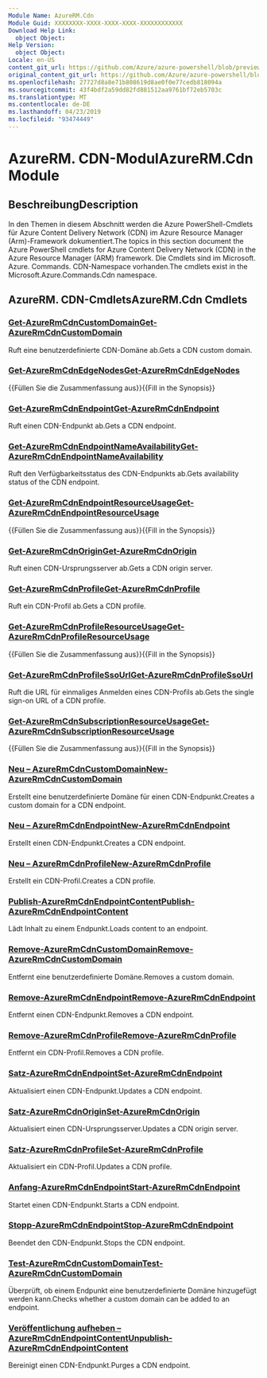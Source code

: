 ```yaml
---
Module Name: AzureRM.Cdn
Module Guid: XXXXXXXX-XXXX-XXXX-XXXX-XXXXXXXXXXXX
Download Help Link:
  object Object: 
Help Version:
  object Object: 
Locale: en-US
content_git_url: https://github.com/Azure/azure-powershell/blob/preview/src/ResourceManager/Cdn/Commands.Cdn/help/AzureRM.Cdn.md
original_content_git_url: https://github.com/Azure/azure-powershell/blob/preview/src/ResourceManager/Cdn/Commands.Cdn/help/AzureRM.Cdn.md
ms.openlocfilehash: 27727d8a8e71b808619d8ae0f0e77cedb818094a
ms.sourcegitcommit: 43f4bdf2a59dd82fd881512aa9761bf72eb5703c
ms.translationtype: MT
ms.contentlocale: de-DE
ms.lasthandoff: 04/23/2019
ms.locfileid: "93474449"
---
```

# <span data-ttu-id="a9787-101">AzureRM. CDN-Modul</span><span class="sxs-lookup"><span data-stu-id="a9787-101">AzureRM.Cdn Module</span></span>
## <span data-ttu-id="a9787-102">Beschreibung</span><span class="sxs-lookup"><span data-stu-id="a9787-102">Description</span></span>
<span data-ttu-id="a9787-103">In den Themen in diesem Abschnitt werden die Azure PowerShell-Cmdlets für Azure Content Delivery Network (CDN) im Azure Resource Manager (Arm)-Framework dokumentiert.</span><span class="sxs-lookup"><span data-stu-id="a9787-103">The topics in this section document the Azure PowerShell cmdlets for Azure Content Delivery Network (CDN) in the Azure Resource Manager (ARM) framework.</span></span> <span data-ttu-id="a9787-104">Die Cmdlets sind im Microsoft. Azure. Commands. CDN-Namespace vorhanden.</span><span class="sxs-lookup"><span data-stu-id="a9787-104">The cmdlets exist in the Microsoft.Azure.Commands.Cdn namespace.</span></span>

## <span data-ttu-id="a9787-105">AzureRM. CDN-Cmdlets</span><span class="sxs-lookup"><span data-stu-id="a9787-105">AzureRM.Cdn Cmdlets</span></span>
### [<span data-ttu-id="a9787-106">Get-AzureRmCdnCustomDomain</span><span class="sxs-lookup"><span data-stu-id="a9787-106">Get-AzureRmCdnCustomDomain</span></span>](Get-AzureRmCdnCustomDomain.md)
<span data-ttu-id="a9787-107">Ruft eine benutzerdefinierte CDN-Domäne ab.</span><span class="sxs-lookup"><span data-stu-id="a9787-107">Gets a CDN custom domain.</span></span>

### [<span data-ttu-id="a9787-108">Get-AzureRmCdnEdgeNodes</span><span class="sxs-lookup"><span data-stu-id="a9787-108">Get-AzureRmCdnEdgeNodes</span></span>](Get-AzureRmCdnEdgeNodes.md)
<span data-ttu-id="a9787-109">{{Füllen Sie die Zusammenfassung aus}}</span><span class="sxs-lookup"><span data-stu-id="a9787-109">{{Fill in the Synopsis}}</span></span>

### [<span data-ttu-id="a9787-110">Get-AzureRmCdnEndpoint</span><span class="sxs-lookup"><span data-stu-id="a9787-110">Get-AzureRmCdnEndpoint</span></span>](Get-AzureRmCdnEndpoint.md)
<span data-ttu-id="a9787-111">Ruft einen CDN-Endpunkt ab.</span><span class="sxs-lookup"><span data-stu-id="a9787-111">Gets a CDN endpoint.</span></span>

### [<span data-ttu-id="a9787-112">Get-AzureRmCdnEndpointNameAvailability</span><span class="sxs-lookup"><span data-stu-id="a9787-112">Get-AzureRmCdnEndpointNameAvailability</span></span>](Get-AzureRmCdnEndpointNameAvailability.md)
<span data-ttu-id="a9787-113">Ruft den Verfügbarkeitsstatus des CDN-Endpunkts ab.</span><span class="sxs-lookup"><span data-stu-id="a9787-113">Gets availability status of the CDN endpoint.</span></span>

### [<span data-ttu-id="a9787-114">Get-AzureRmCdnEndpointResourceUsage</span><span class="sxs-lookup"><span data-stu-id="a9787-114">Get-AzureRmCdnEndpointResourceUsage</span></span>](Get-AzureRmCdnEndpointResourceUsage.md)
<span data-ttu-id="a9787-115">{{Füllen Sie die Zusammenfassung aus}}</span><span class="sxs-lookup"><span data-stu-id="a9787-115">{{Fill in the Synopsis}}</span></span>

### [<span data-ttu-id="a9787-116">Get-AzureRmCdnOrigin</span><span class="sxs-lookup"><span data-stu-id="a9787-116">Get-AzureRmCdnOrigin</span></span>](Get-AzureRmCdnOrigin.md)
<span data-ttu-id="a9787-117">Ruft einen CDN-Ursprungsserver ab.</span><span class="sxs-lookup"><span data-stu-id="a9787-117">Gets a CDN origin server.</span></span>

### [<span data-ttu-id="a9787-118">Get-AzureRmCdnProfile</span><span class="sxs-lookup"><span data-stu-id="a9787-118">Get-AzureRmCdnProfile</span></span>](Get-AzureRmCdnProfile.md)
<span data-ttu-id="a9787-119">Ruft ein CDN-Profil ab.</span><span class="sxs-lookup"><span data-stu-id="a9787-119">Gets a CDN profile.</span></span>

### [<span data-ttu-id="a9787-120">Get-AzureRmCdnProfileResourceUsage</span><span class="sxs-lookup"><span data-stu-id="a9787-120">Get-AzureRmCdnProfileResourceUsage</span></span>](Get-AzureRmCdnProfileResourceUsage.md)
<span data-ttu-id="a9787-121">{{Füllen Sie die Zusammenfassung aus}}</span><span class="sxs-lookup"><span data-stu-id="a9787-121">{{Fill in the Synopsis}}</span></span>

### [<span data-ttu-id="a9787-122">Get-AzureRmCdnProfileSsoUrl</span><span class="sxs-lookup"><span data-stu-id="a9787-122">Get-AzureRmCdnProfileSsoUrl</span></span>](Get-AzureRmCdnProfileSsoUrl.md)
<span data-ttu-id="a9787-123">Ruft die URL für einmaliges Anmelden eines CDN-Profils ab.</span><span class="sxs-lookup"><span data-stu-id="a9787-123">Gets the single sign-on URL of a CDN profile.</span></span>

### [<span data-ttu-id="a9787-124">Get-AzureRmCdnSubscriptionResourceUsage</span><span class="sxs-lookup"><span data-stu-id="a9787-124">Get-AzureRmCdnSubscriptionResourceUsage</span></span>](Get-AzureRmCdnSubscriptionResourceUsage.md)
<span data-ttu-id="a9787-125">{{Füllen Sie die Zusammenfassung aus}}</span><span class="sxs-lookup"><span data-stu-id="a9787-125">{{Fill in the Synopsis}}</span></span>

### [<span data-ttu-id="a9787-126">Neu – AzureRmCdnCustomDomain</span><span class="sxs-lookup"><span data-stu-id="a9787-126">New-AzureRmCdnCustomDomain</span></span>](New-AzureRmCdnCustomDomain.md)
<span data-ttu-id="a9787-127">Erstellt eine benutzerdefinierte Domäne für einen CDN-Endpunkt.</span><span class="sxs-lookup"><span data-stu-id="a9787-127">Creates a custom domain for a CDN endpoint.</span></span>

### [<span data-ttu-id="a9787-128">Neu – AzureRmCdnEndpoint</span><span class="sxs-lookup"><span data-stu-id="a9787-128">New-AzureRmCdnEndpoint</span></span>](New-AzureRmCdnEndpoint.md)
<span data-ttu-id="a9787-129">Erstellt einen CDN-Endpunkt.</span><span class="sxs-lookup"><span data-stu-id="a9787-129">Creates a CDN endpoint.</span></span>

### [<span data-ttu-id="a9787-130">Neu – AzureRmCdnProfile</span><span class="sxs-lookup"><span data-stu-id="a9787-130">New-AzureRmCdnProfile</span></span>](New-AzureRmCdnProfile.md)
<span data-ttu-id="a9787-131">Erstellt ein CDN-Profil.</span><span class="sxs-lookup"><span data-stu-id="a9787-131">Creates a CDN profile.</span></span>

### [<span data-ttu-id="a9787-132">Publish-AzureRmCdnEndpointContent</span><span class="sxs-lookup"><span data-stu-id="a9787-132">Publish-AzureRmCdnEndpointContent</span></span>](Publish-AzureRmCdnEndpointContent.md)
<span data-ttu-id="a9787-133">Lädt Inhalt zu einem Endpunkt.</span><span class="sxs-lookup"><span data-stu-id="a9787-133">Loads content to an endpoint.</span></span>

### [<span data-ttu-id="a9787-134">Remove-AzureRmCdnCustomDomain</span><span class="sxs-lookup"><span data-stu-id="a9787-134">Remove-AzureRmCdnCustomDomain</span></span>](Remove-AzureRmCdnCustomDomain.md)
<span data-ttu-id="a9787-135">Entfernt eine benutzerdefinierte Domäne.</span><span class="sxs-lookup"><span data-stu-id="a9787-135">Removes a custom domain.</span></span>

### [<span data-ttu-id="a9787-136">Remove-AzureRmCdnEndpoint</span><span class="sxs-lookup"><span data-stu-id="a9787-136">Remove-AzureRmCdnEndpoint</span></span>](Remove-AzureRmCdnEndpoint.md)
<span data-ttu-id="a9787-137">Entfernt einen CDN-Endpunkt.</span><span class="sxs-lookup"><span data-stu-id="a9787-137">Removes a CDN endpoint.</span></span>

### [<span data-ttu-id="a9787-138">Remove-AzureRmCdnProfile</span><span class="sxs-lookup"><span data-stu-id="a9787-138">Remove-AzureRmCdnProfile</span></span>](Remove-AzureRmCdnProfile.md)
<span data-ttu-id="a9787-139">Entfernt ein CDN-Profil.</span><span class="sxs-lookup"><span data-stu-id="a9787-139">Removes a CDN profile.</span></span>

### [<span data-ttu-id="a9787-140">Satz-AzureRmCdnEndpoint</span><span class="sxs-lookup"><span data-stu-id="a9787-140">Set-AzureRmCdnEndpoint</span></span>](Set-AzureRmCdnEndpoint.md)
<span data-ttu-id="a9787-141">Aktualisiert einen CDN-Endpunkt.</span><span class="sxs-lookup"><span data-stu-id="a9787-141">Updates a CDN endpoint.</span></span>

### [<span data-ttu-id="a9787-142">Satz-AzureRmCdnOrigin</span><span class="sxs-lookup"><span data-stu-id="a9787-142">Set-AzureRmCdnOrigin</span></span>](Set-AzureRmCdnOrigin.md)
<span data-ttu-id="a9787-143">Aktualisiert einen CDN-Ursprungsserver.</span><span class="sxs-lookup"><span data-stu-id="a9787-143">Updates a CDN origin server.</span></span>

### [<span data-ttu-id="a9787-144">Satz-AzureRmCdnProfile</span><span class="sxs-lookup"><span data-stu-id="a9787-144">Set-AzureRmCdnProfile</span></span>](Set-AzureRmCdnProfile.md)
<span data-ttu-id="a9787-145">Aktualisiert ein CDN-Profil.</span><span class="sxs-lookup"><span data-stu-id="a9787-145">Updates a CDN profile.</span></span>

### [<span data-ttu-id="a9787-146">Anfang-AzureRmCdnEndpoint</span><span class="sxs-lookup"><span data-stu-id="a9787-146">Start-AzureRmCdnEndpoint</span></span>](Start-AzureRmCdnEndpoint.md)
<span data-ttu-id="a9787-147">Startet einen CDN-Endpunkt.</span><span class="sxs-lookup"><span data-stu-id="a9787-147">Starts a CDN endpoint.</span></span>

### [<span data-ttu-id="a9787-148">Stopp-AzureRmCdnEndpoint</span><span class="sxs-lookup"><span data-stu-id="a9787-148">Stop-AzureRmCdnEndpoint</span></span>](Stop-AzureRmCdnEndpoint.md)
<span data-ttu-id="a9787-149">Beendet den CDN-Endpunkt.</span><span class="sxs-lookup"><span data-stu-id="a9787-149">Stops the CDN endpoint.</span></span>

### [<span data-ttu-id="a9787-150">Test-AzureRmCdnCustomDomain</span><span class="sxs-lookup"><span data-stu-id="a9787-150">Test-AzureRmCdnCustomDomain</span></span>](Test-AzureRmCdnCustomDomain.md)
<span data-ttu-id="a9787-151">Überprüft, ob einem Endpunkt eine benutzerdefinierte Domäne hinzugefügt werden kann.</span><span class="sxs-lookup"><span data-stu-id="a9787-151">Checks whether a custom domain can be added to an endpoint.</span></span>

### [<span data-ttu-id="a9787-152">Veröffentlichung aufheben – AzureRmCdnEndpointContent</span><span class="sxs-lookup"><span data-stu-id="a9787-152">Unpublish-AzureRmCdnEndpointContent</span></span>](Unpublish-AzureRmCdnEndpointContent.md)
<span data-ttu-id="a9787-153">Bereinigt einen CDN-Endpunkt.</span><span class="sxs-lookup"><span data-stu-id="a9787-153">Purges a CDN endpoint.</span></span>

